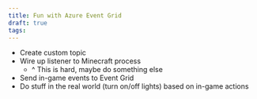 ```yaml
---
title: Fun with Azure Event Grid
draft: true
tags:
---
```


* Create custom topic
* Wire up listener to Minecraft process
  * ^ This is hard, maybe do something else
* Send in-game events to Event Grid
* Do stuff in the real world (turn on/off lights) based on in-game actions
